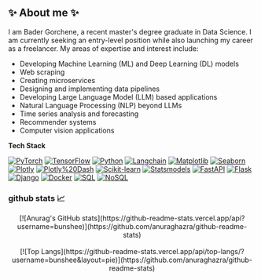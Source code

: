 ## ✨ About me ✨

I am Bader Gorchene, a recent master's degree graduate in Data Science. I am currently seeking an entry-level position while also launching my career as a freelancer. My areas of expertise and interest include:

- Developing Machine Learning (ML) and Deep Learning (DL) models
- Web scraping
- Creating microservices
- Designing and implementing data pipelines
- Developing Large Language Model (LLM) based applications
- Natural Language Processing (NLP) beyond LLMs
- Time series analysis and forecasting
- Recommender systems
- Computer vision applications

**Tech Stack**

[![PyTorch](https://img.shields.io/badge/PyTorch-%23EE4B2B.svg?style=flat-square&logo=pytorch)](https://pytorch.org/)
[![TensorFlow](https://img.shields.io/badge/TensorFlow-%23FF6F00.svg?style=flat-square&logo=tensorflow)](https://www.tensorflow.org/)
[![Python](https://img.shields.io/badge/python-%3776AB.svg?style=flat-square&logo=python)](https://www.python.org/)
[![Langchain](https://img.shields.io/badge/Langchain-%23007bff.svg?style=flat-square&logo=langchain)](https://www.langchain.com/)
[![Matplotlib](https://img.shields.io/badge/Matplotlib-blue?style=flat-square)](https://matplotlib.org/)
[![Seaborn](https://img.shields.io/badge/Seaborn-green?style=flat-square)](https://seaborn.pydata.org/)
[![Plotly](https://img.shields.io/badge/Plotly-orange?style=flat-square)](https://plotly.com/)
[![Plotly%20Dash](https://img.shields.io/badge/Plotly%20Dash-purple?style=flat-square)](https://dash.plotly.com/)
[![Scikit-learn](https://img.shields.io/badge/Scikit-learn-yellow?style=flat-square)](https://scikit-learn.org/)
[![Statsmodels](https://img.shields.io/badge/Statsmodels-red?style=flat-square)](https://www.statsmodels.org/stable/index.html)
[![FastAPI](https://img.shields.io/badge/FastAPI-0.85.2-blue?style=flat-square)](https://fastapi.tiangolo.com/)
[![Flask](https://img.shields.io/badge/Flask-2.2.3-orange?style=flat-square)](https://flask.palletsprojects.com/)
[![Django](https://img.shields.io/badge/Django-4.2-green?style=flat-square)](https://www.djangoproject.com/)
[![Docker](https://img.shields.io/badge/Docker-Latest-blue?style=flat-square&logo=docker)](https://www.docker.com/)
[![SQL](https://img.shields.io/badge/SQL-blue?style=flat-square)](https://en.wikipedia.org/wiki/SQL)
[![NoSQL](https://img.shields.io/badge/NoSQL-orange?style=flat-square)](https://en.wikipedia.org/wiki/NoSQL)


### github stats 📈

<div align="center">
[![Anurag's GitHub stats](https://github-readme-stats.vercel.app/api?username=bunshee)](https://github.com/anuraghazra/github-readme-stats)
<br></br>
[![Top Langs](https://github-readme-stats.vercel.app/api/top-langs/?username=bunshee&layout=pie)](https://github.com/anuraghazra/github-readme-stats)
</div>

